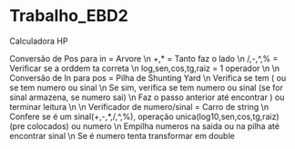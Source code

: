 # Trabalho_EBD2
Calculadora HP

Conversão de Pos para in = Arvore \n
+,* = Tanto faz o lado \n
/,-,^,% = Verificar se a orddem ta correta \n
log,sen,cos,tg,raiz = 1 operador \n
\n
Conversão de In para pos = Pilha de Shunting Yard \n
Verifica se tem ( ou se tem numero ou sinal \n
Se sim, verifica se tem numero ou sinal (se for sinal armazena, se numero sai) \n
Faz o passo anterior até encontrar ) ou terminar leitura \n
\n
Verificador de numero/sinal = Carro de string \n
Confere se é um sinal(+,-,*,/,^,%), operação unica(log10,sen,cos,tg,raiz) (pre colocados) ou numero \n
Empilha numeros na saida ou na pilha até encontrar sinal \n
Se é numero tenta transformar em double
